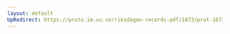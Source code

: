 ```yaml
---
layout: default
UpRedirect: https://pruto.im.uu.se/riksdagen-records-pdf/1873/prot-1873--fk--401/prot-1873--fk--401_016.pdf
---
```

